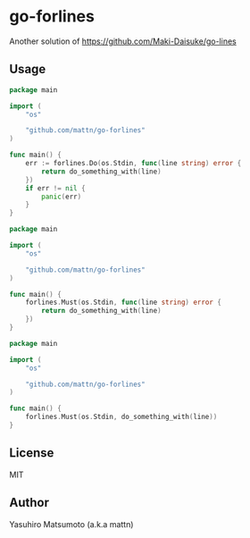 # go-forlines

Another solution of https://github.com/Maki-Daisuke/go-lines

## Usage

```go
package main

import (
	"os"

	"github.com/mattn/go-forlines"
)

func main() {
	err := forlines.Do(os.Stdin, func(line string) error {
		return do_something_with(line)
	})
	if err != nil {
		panic(err)
	}
}
```

```go
package main

import (
	"os"

	"github.com/mattn/go-forlines"
)

func main() {
	forlines.Must(os.Stdin, func(line string) error {
		return do_something_with(line)
	})
}
```

```go
package main

import (
	"os"

	"github.com/mattn/go-forlines"
)

func main() {
	forlines.Must(os.Stdin, do_something_with(line))
}
```

## License

MIT

## Author

Yasuhiro Matsumoto (a.k.a mattn)
